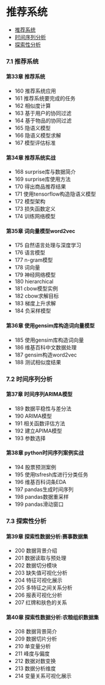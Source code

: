 # 推荐系统

+ [推荐系统](#7.1-推荐系统)
+ [时间序列分析](#7.2-时间序列分析)
+ [探索性分析](#7.3-探索性分析)

### 7.1 推荐系统

#### 第33章 推荐系统
- 160 推荐系统应用
- 161 推荐系统要完成的任务
- 162 相似度计算
- 163 基于用户的协同过滤
- 164 基于物品的协同过滤
- 165 隐语义模型
- 166 隐语义模型求解
- 167 模型评估标准

#### 第34章 推荐系统实战
- 168 surprise库与数据简介
- 169 surprise库使用方法
- 170 得出商品推荐结果
- 171 使用tensorflow构造隐语义模型
- 172 模型架构
- 173 损失函数定义
- 174 训练网络模型

#### 第35章 词向量模型word2vec
- 175 自然语言处理与深度学习
- 176 语言模型
- 177 n-gram模型
- 178 词向量
- 179 神经网络模型
- 180 hierarchical
- 181 cbow模型实例
- 182 cbow求解目标
- 183 梯度上升求解
- 184 负采样模型

#### 第36章 使用gensim库构造词向量模型
- 185 使用gensim库构造词向量
- 186 维基百科中文数据处理
- 187 gensim构造word2vec
- 188 测试相似度结果

### 7.2 时间序列分析

#### 第37章 时间序列ARIMA模型
- 189 数据平稳性与差分法
- 190 ARIMA模型
- 191 相关函数评估方法
- 192 建立APIMA模型
- 193 参数选择

#### 第38章 python时间序列案例实战
- 194 股票预测案例
- 195 使用tsfresh库进行分类任务
- 196 维基百科词条EDA
- 197 pandas生成时间序列
- 198 pandas数据重采样
- 199 pandas滑动窗口

### 7.3 探索性分析

#### 第39章 探索性数据分析:赛事数据集
- 200 数据背景介绍
- 201 数据读取与预处理
- 202 数据切分模块
- 203 缺失值可视化分析
- 204 特征可视化展示
- 205 多特征之间关系分析
- 206 报表可视化分析
- 207 红牌和肤色的关系

#### 第40章 探索性数据分析:农粮组织数据集
- 208 数据背景简介
- 209 数据切片分析
- 210 单变量分析
- 211 峰度与偏度
- 212 数据对数变换
- 213 数据分析维度
- 214 变量关系可视化展示
